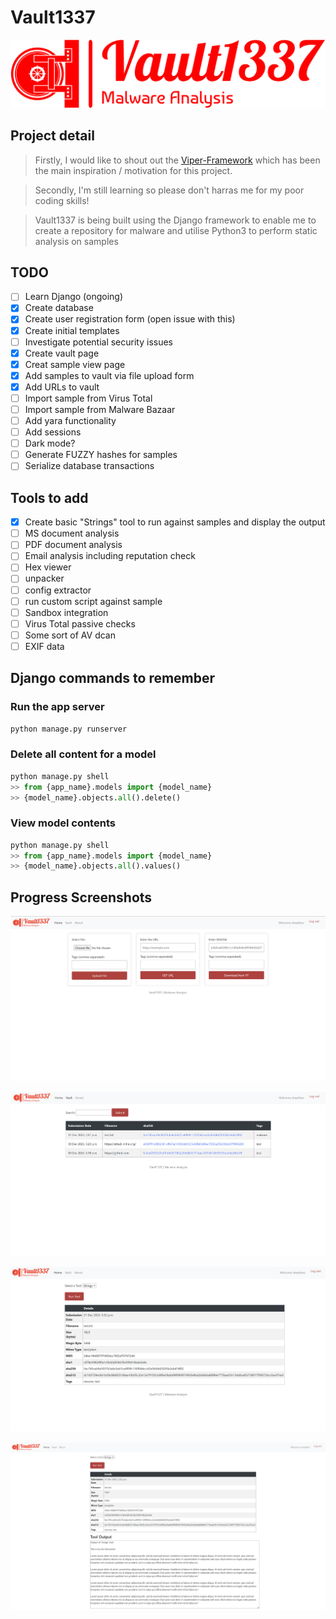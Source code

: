 # Vault1337
![Vault1337 logo](/vault/static/images/logos/png/logo-no-background.png "Vault1337 Logo")
## Project detail
> Firstly, I would like to shout out the [Viper-Framework](https://github.com/viper-framework) which has been the main inspiration /  motivation for this project.

> Secondly, I'm still learning so please don't harras me for my poor coding skills!

> Vault1337 is being built using the Django framework to enable me to create a repository for malware and utilise Python3 to perform static analysis on samples

## TODO

- [ ] Learn Django (ongoing)
- [x] Create database
- [x] Create user registration form (open issue with this)
- [x] Create initial templates
- [ ] Investigate potential security issues
- [x] Create vault page
- [x] Creat sample view page
- [x] Add samples to vault via file upload form
- [x] Add URLs to vault
- [ ] Import sample from Virus Total
- [ ] Import sample from Malware Bazaar
- [ ] Add yara functionality
- [ ] Add sessions
- [ ] Dark mode?
- [ ] Generate FUZZY hashes for samples
- [ ] Serialize database transactions 

## Tools to add

- [x] Create basic "Strings" tool to run against samples and display the output
- [ ] MS document analysis
- [ ] PDF document analysis
- [ ] Email analysis including reputation check
- [ ] Hex viewer
- [ ] unpacker
- [ ] config extractor
- [ ] run custom script against sample
- [ ] Sandbox integration
- [ ] Virus Total passive checks
- [ ] Some sort of AV dcan
- [ ] EXIF data

## Django commands to remember

### Run the app server
```python
python manage.py runserver
```

### Delete all content for a model
```python
python manage.py shell
>> from {app_name}.models import {model_name}
>> {model_name}.objects.all().delete()
```

### View model contents
```python
python manage.py shell
>> from {app_name}.models import {model_name}
>> {model_name}.objects.all().values()
```

## Progress Screenshots

![Vault1337 logo](/vault/static/images/screenshots/Home_Screen_loggedIn.png "Home Screen Logged In")

![Vault1337 logo](/vault/static/images/screenshots/Vault.png "Vault")

![Vault1337 logo](/vault/static/images/screenshots/Sample_View.png "Sample View")

![Vault1337 logo](/vault/static/images/screenshots/Sample_View_Strings.png "Strings Tool In Use")
